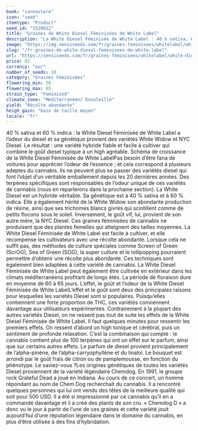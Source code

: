 ```yaml
---
book: "cannastore"
icon: "seed"
itemtype: "Product"
seed_id: "1520012"
title: "Graines de White Diesel Féminisées de White Label"
description: "La White Diesel Féminisée de White Label : 40 % sativa, 60 % indica. Odeur du diesel. Issue de la White Widow et de la NYC Diesel. Commander maintenant !"
image: "https://img.sensiseeds.com/fr/graines-feminisees/whitelabel/white-diesel-femelle-image.png"
slug: "/fr-graines-de-white-diesel-feminisees-de-white-label"
url: "https://sensiseeds.com/fr/graines-feminisees/whitelabel/white-diesel-femelle?a_aid=cannastore"
price: 82
currency: "eur"
number_of_seeds: 10
category: "Graines Féminisées"
flowering_min: 50
flowering_max: 65
strain_type: "Feminized"
climate_zone: "Méditerranéen/ Ensoleillé"
yield: "Récolte abondante"
heigh_gain: "Gain de taille moyen"
locale: "fr"
---
```

40 % sativa et 60 % indica : la White Diesel Féminisée de White Label a l’odeur du diesel et sa génétique provient des variétés White Widow et NYC Diesel. Le résultat : une variété hybride fiable et facile à cultiver qui combine le goût diesel typique à un high agréable. Schéma de croissance de la White Diesel Féminisée de White LabelPas besoin d’être fana de voitures pour apprécier l’odeur de l’essence ; et cela correspond à plusieurs adeptes du cannabis. Ils ne peuvent plus se passer des variétés diesel qui font l’objet d’un véritable emballement depuis les 20 dernières années. Des terpènes spécifiques sont responsables de l’odeur unique de ces variétés de cannabis (nous en reparlerons dans la prochaine section). La White Diesel est un hybride véritable. Sa génétique est à 40 % sativa et à 60 % indica. Elle a également hérité de la White Widow son abondante production de résine, ainsi que ses trichomes blancs givrés qui scintillent comme de petits flocons sous le soleil. Inversement, le goût vif, lui, provient de son autre mère, la NYC Diesel. Ces graines féminisées de cannabis ne produisent que des plantes femelles qui atteignent des tailles moyennes. La White Diesel Féminisée de White Label est facile à cultiver, et elle récompense les cultivateurs avec une récolte abondante. Lorsque cela ne suffit pas, des méthodes de culture spéciales comme Screen of Green (ScrOG), Sea of Green (SOG), la super culture et le lollipopping pourraient permettre d’obtenir une récolte plus abondante. Ces techniques sont également bien adaptées à cette variété de cannabis. La White Diesel Féminisée de White Label peut également être cultivée en extérieur dans les climats méditerranéens profitant de longs étés. La période de floraison dure en moyenne de 60 à 65 jours. L’effet, le goût et l’odeur de la White Diesel Féminisée de White LabelL’effet et le goût sont deux des principales raisons pour lesquelles les variétés Diesel sont si populaires. Puisqu’elles contiennent une forte proportion de THC, ces variétés conviennent davantage aux utilisateurs expérimentés. Contrairement à la plupart des autres variétés Diesel, on ne ressent pas tout de suite les effets de la White Diesel Féminisée de White Label. Il faut quelques minutes pour ressentir les premiers effets. On ressent d’abord un high tonique et cérébral, puis un sentiment de profonde relaxation. C’est la combinaison qui compte : le cannabis contient plus de 100 terpènes qui ont un effet sur le parfum, ainsi que sur certains autres effets. Le parfum de diesel provient principalement de l’alpha-pinène, de l’alpha-carryophyllène et du linalol. Le bouquet est arrondi par le goût frais de citron ou de pamplemousse, en fonction du phénotype. Le saviez-vous ?Les origines génétiques de toutes les variétés Diesel proviennent de la variété légendaire Chemdog. En 1991, le groupe rock Grateful Dead a joué en Indiana. Au cours de ce concert, un homme répondant au nom de Chem Dog recherchait du cannabis. Il a rencontré quelques personnes qui lui ont vendu des têtes de la meilleure qualité qui soit pour 500 USD. Il a été si impressionné par ce cannabis qu’il en a commandé davantage et il a créé des plants de son cru. « Chemdog D » a donc vu le jour à partir de l’une de ces graines et cette variété jouit aujourd’hui d’une réputation légendaire dans le domaine du cannabis, en plus d’être utilisée à des fins d’hybridation.
